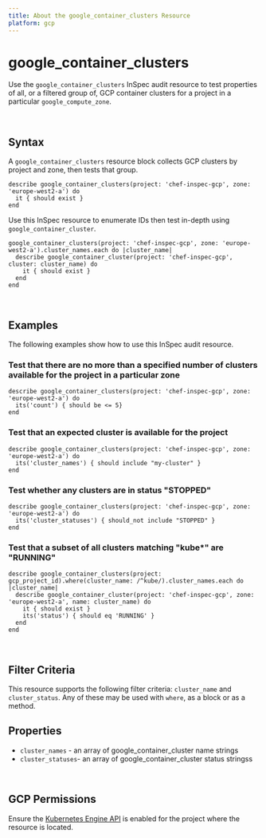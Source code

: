 ```yaml
---
title: About the google_container_clusters Resource
platform: gcp
---
```


# google\_container\_clusters

Use the `google_container_clusters` InSpec audit resource to test properties of all, or a filtered group of, GCP container clusters for a project in a particular `google_compute_zone`.

<br>

## Syntax

A `google_container_clusters` resource block collects GCP clusters by project and zone, then tests that group.

    describe google_container_clusters(project: 'chef-inspec-gcp', zone: 'europe-west2-a') do
      it { should exist }
    end

Use this InSpec resource to enumerate IDs then test in-depth using `google_container_cluster`.

    google_container_clusters(project: 'chef-inspec-gcp', zone: 'europe-west2-a').cluster_names.each do |cluster_name|
      describe google_container_cluster(project: 'chef-inspec-gcp',  cluster: cluster_name) do
        it { should exist }
      end
    end

<br>

## Examples

The following examples show how to use this InSpec audit resource.

### Test that there are no more than a specified number of clusters available for the project in a particular zone

    describe google_container_clusters(project: 'chef-inspec-gcp', zone: 'europe-west2-a') do
      its('count') { should be <= 5}
    end

### Test that an expected cluster is available for the project

    describe google_container_clusters(project: 'chef-inspec-gcp', zone: 'europe-west2-a') do
      its('cluster_names') { should include "my-cluster" }
    end

### Test whether any clusters are in status "STOPPED"

    describe google_container_clusters(project: 'chef-inspec-gcp', zone: 'europe-west2-a') do
      its('cluster_statuses') { should_not include "STOPPED" }
    end

### Test that a subset of all clusters matching "kube*" are "RUNNING"

    describe google_container_clusters(project: gcp_project_id).where(cluster_name: /^kube/).cluster_names.each do |cluster_name|
      describe google_container_cluster(project: 'chef-inspec-gcp', zone: 'europe-west2-a', name: cluster_name) do
        it { should exist }
        its('status') { should eq 'RUNNING' }
      end
    end
    
<br>

## Filter Criteria

This resource supports the following filter criteria: `cluster_name` and `cluster_status`. Any of these may be used with `where`, as a block or as a method.

## Properties

*  `cluster_names` - an array of google_container_cluster name strings
*  `cluster_statuses`- an array of google_container_cluster status stringss

<br>


## GCP Permissions

Ensure the [Kubernetes Engine API](https://console.cloud.google.com/apis/library/container.googleapis.com) is enabled for the project where the resource is located.